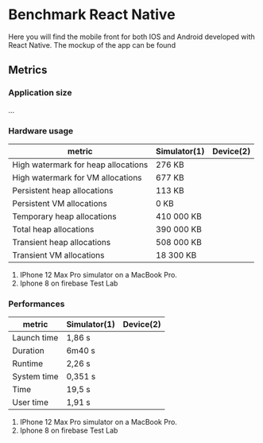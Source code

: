 # Benchmark React Native

Here you will find the mobile front for both IOS and Android developed with React Native.
The mockup of the app can be found 

## Metrics

### Application size

...

### Hardware usage

| metric                               | Simulator(1) | Device(2) |
|--------------------------------------|--------------|-----------|
| High watermark for heap allocations  | 276 KB       |
| High watermark for VM allocations    | 677 KB       |
| Persistent heap allocations          | 113 KB       |
| Persistent VM allocations            | 0 KB         |
| Temporary heap allocations           | 410 000 KB   |
| Total heap allocations               | 390 000 KB   |
| Transient heap allocations           | 508 000 KB   |
| Transient VM allocations             | 18 300 KB    |

1. IPhone 12 Max Pro simulator on a MacBook Pro.
2. Iphone 8 on firebase Test Lab

### Performances

| metric       | Simulator(1) | Device(2) |
|--------------|--------------|----------|
| Launch time  | 1,86 s       |
| Duration     | 6m40 s       |
| Runtime      | 2,26 s       |
| System time  | 0,351 s      |
| Time         | 19,5 s       |
| User time    | 1,91 s       |

1. IPhone 12 Max Pro simulator on a MacBook Pro.
2. Iphone 8 on firebase Test Lab
